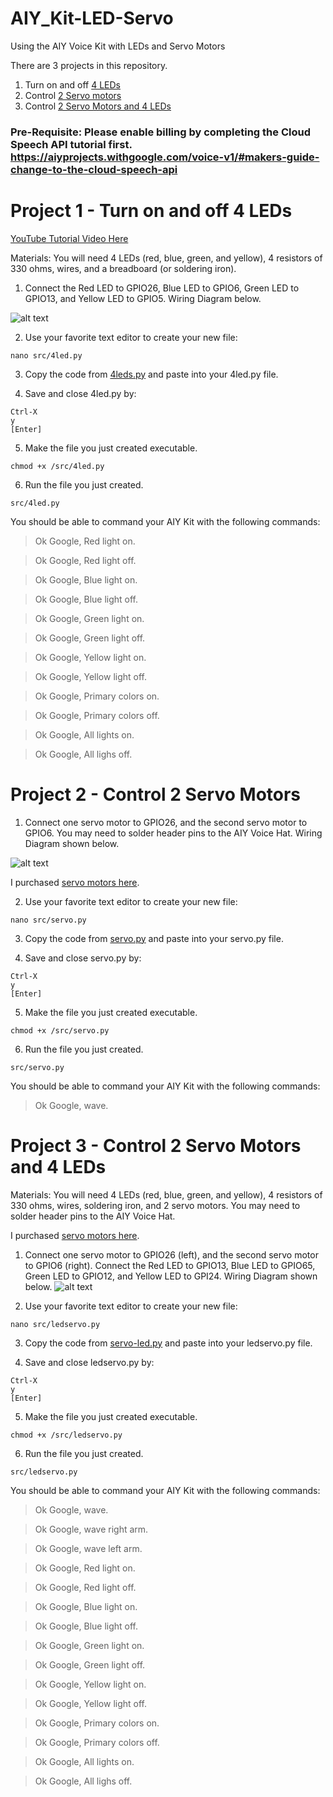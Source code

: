 # AIY_Kit-LED-Servo
Using the AIY Voice Kit with LEDs and Servo Motors

There are 3 projects in this repository.
1) Turn on and off [4 LEDs](https://github.com/carolinedunn/AIY_Kit-LED-Servo/blob/master/4leds.py)
2) Control [2 Servo motors](https://github.com/carolinedunn/AIY_Kit-LED-Servo/blob/master/servo.py)
3) Control [2 Servo Motors and 4 LEDs](https://github.com/carolinedunn/AIY_Kit-LED-Servo/blob/master/servo-led.py)

### Pre-Requisite: Please enable billing by completing the Cloud Speech API tutorial first. https://aiyprojects.withgoogle.com/voice-v1/#makers-guide-change-to-the-cloud-speech-api

# Project 1 - Turn on and off 4 LEDs

[YouTube Tutorial Video Here](https://youtu.be/UUunyu2Ua14)

Materials: You will need 4 LEDs (red, blue, green, and yellow), 4 resistors of 330 ohms, wires, and a breadboard (or soldering iron).

1. Connect the Red LED to GPIO26, Blue LED to GPIO6, Green LED to GPIO13, and Yellow LED to GPIO5. Wiring Diagram below.

![alt text](https://github.com/carolinedunn/AIY_Kit-LED-Servo/blob/master/LED%20Wiring%20Diagram.jpg)

2. Use your favorite text editor to create your new file:
```
nano src/4led.py
```

3. Copy the code from [4leds.py](https://github.com/carolinedunn/AIY_Kit-LED-Servo/blob/master/4leds.py) and paste into your 4led.py file.

4. Save and close 4led.py by:
```
Ctrl-X
y
[Enter]
```
5. Make the file you just created executable.
```
chmod +x /src/4led.py
```

6. Run the file you just created.
```
src/4led.py
```

You should be able to command your AIY Kit with the following commands:
> Ok Google, Red light on.

> Ok Google, Red light off.

> Ok Google, Blue light on.

> Ok Google, Blue light off.

> Ok Google, Green light on.

> Ok Google, Green light off.

> Ok Google, Yellow light on.

> Ok Google, Yellow light off.

> Ok Google, Primary colors on.

> Ok Google, Primary colors off.

> Ok Google, All lights on.

> Ok Google, All lighs off.

# Project 2 - Control 2 Servo Motors
1. Connect one servo motor to GPIO26, and the second servo motor to GPIO6. You may need to solder header pins to the AIY Voice Hat. Wiring Diagram shown below.

![alt text](https://github.com/carolinedunn/AIY_Kit-LED-Servo/blob/master/Servo%20Wiring%20Diagram.jpg)

I purchased [servo motors here](https://amzn.to/2HrBd5G).


2. Use your favorite text editor to create your new file:
```
nano src/servo.py
```

3. Copy the code from [servo.py](https://github.com/carolinedunn/AIY_Kit-LED-Servo/blob/master/servo.py) and paste into your servo.py file.

4. Save and close servo.py by:
```
Ctrl-X
y
[Enter]
```
5. Make the file you just created executable.
```
chmod +x /src/servo.py
```

6. Run the file you just created.
```
src/servo.py
```

You should be able to command your AIY Kit with the following commands:
> Ok Google, wave.

# Project 3 - Control 2 Servo Motors and 4 LEDs

Materials: You will need 4 LEDs (red, blue, green, and yellow), 4 resistors of 330 ohms, wires, soldering iron, and 2 servo motors. You may need to solder header pins to the AIY Voice Hat.

I purchased [servo motors here](https://amzn.to/2HrBd5G).

1. Connect one servo motor to GPIO26 (left), and the second servo motor to GPIO6 (right). Connect the Red LED to GPIO13, Blue LED to GPIO65, Green LED to GPIO12, and Yellow LED to GPI24.  Wiring Diagram shown below.
![alt text](https://github.com/carolinedunn/AIY_Kit-LED-Servo/blob/master/LED-Servo%20Wiring%20Diagram.jpg)

2. Use your favorite text editor to create your new file:
```
nano src/ledservo.py
```

3. Copy the code from [servo-led.py](https://github.com/carolinedunn/AIY_Kit-LED-Servo/blob/master/servo-led.py) and paste into your ledservo.py file.

4. Save and close ledservo.py by:
```
Ctrl-X
y
[Enter]
```
5. Make the file you just created executable.
```
chmod +x /src/ledservo.py
```

6. Run the file you just created.
```
src/ledservo.py
```

You should be able to command your AIY Kit with the following commands:

> Ok Google, wave.

> Ok Google, wave right arm.

> Ok Google, wave left arm.

> Ok Google, Red light on.

> Ok Google, Red light off.

> Ok Google, Blue light on.

> Ok Google, Blue light off.

> Ok Google, Green light on.

> Ok Google, Green light off.

> Ok Google, Yellow light on.

> Ok Google, Yellow light off.

> Ok Google, Primary colors on.

> Ok Google, Primary colors off.

> Ok Google, All lights on.

> Ok Google, All lighs off.
